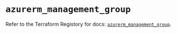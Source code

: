 # `azurerm_management_group`

Refer to the Terraform Registory for docs: [`azurerm_management_group`](https://registry.terraform.io/providers/hashicorp/azurerm/3.56.0/docs/resources/management_group).
